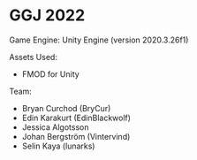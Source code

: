 # GGJ 2022

Game Engine: Unity Engine (version 2020.3.26f1)

Assets Used:
- FMOD for Unity

Team:
- Bryan Curchod (BryCur)
- Edin Karakurt (EdinBlackwolf)
- Jessica Algotsson
- Johan Bergström (Vintervind)
- Selin Kaya (lunarks)
